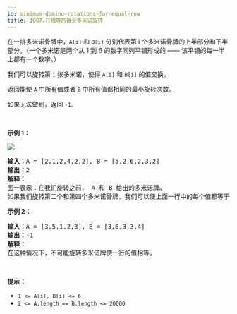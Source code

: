 ```yaml
---
id: minimum-domino-rotations-for-equal-row
title: 1007.行相等的最少多米诺旋转
---
```

在一排多米诺骨牌中，<code>A[i]</code> 和 <code>B[i]</code> 分别代表第 i 个多米诺骨牌的上半部分和下半部分。（一个多米诺是两个从 1 到 6 的数字同列平铺形成的 —— 该平铺的每一半上都有一个数字。）

我们可以旋转第 <code>i</code> 张多米诺，使得 <code>A[i]</code> 和 <code>B[i]</code> 的值交换。

返回能使 <code>A</code> 中所有值或者 <code>B</code> 中所有值都相同的最小旋转次数。

如果无法做到，返回 <code>-1</code>.

 

**示例 1：**

![](https://assets.leetcode-cn.com/aliyun-lc-upload/uploads/2019/03/08/domino.png)


<pre><strong>输入：</strong>A = [2,1,2,4,2,2], B = [5,2,6,2,3,2]<br/><strong>输出：</strong>2<br/><strong>解释：</strong><br/>图一表示：在我们旋转之前， A 和 B 给出的多米诺牌。<br/>如果我们旋转第二个和第四个多米诺骨牌，我们可以使上面一行中的每个值都等于 2，如图二所示。<br/></pre>

**示例 2：**


<pre><strong>输入：</strong>A = [3,5,1,2,3], B = [3,6,3,3,4]<br/><strong>输出：</strong>-1<br/><strong>解释：</strong><br/>在这种情况下，不可能旋转多米诺牌使一行的值相等。<br/></pre>

 

**提示：**

- <code>1 &lt;= A[i], B[i] &lt;= 6</code>
- <code>2 &lt;= A.length == B.length &lt;= 20000</code>